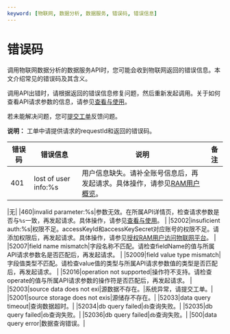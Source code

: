 ```yaml
---
keyword: [物联网, 数据分析, 数据服务, 错误码, 错误信息]
---
```


# 错误码

调用物联网数据分析的数据服务API时，您可能会收到物联网返回的错误信息。本文介绍常见的错误码及其含义。

调用API出错时，请根据返回的错误信息修复问题，然后重新发起调用。关于如何查看API请求参数的信息，请参见[查看与使用](/cn.zh-CN/数据服务/使用数据服务.md)。

若未能解决问题，您可[提交工单](https://selfservice.console.aliyun.com/ticket/category/iot/today)反馈问题。

**说明：** 工单中请提供请求的requestId和返回的错误码。

|错误码|错误信息|说明|备注|
|---|----|--|--|
|401|lost of user info:%s|用户信息缺失。请补全账号信息后，再发起请求。具体操作，请参见[RAM用户概览](/cn.zh-CN/用户管理/RAM用户概览.md)。

|无|
|460|invalid parameter:%s|参数无效。在所属API详情页，检查请求参数是否与`%s`一致，再发起请求。具体操作，请参见[查看与使用](/cn.zh-CN/数据服务/使用数据服务.md)。 |
|52002|insuficient auth:%s|权限不足。accessKeyId和accessKeySecret对应账号的权限不足。请添加权限后，再发起请求。具体操作，请参见[授权RAM用户访问物联网平台](/cn.zh-CN/权限管理/账号授权/RAM授权管理/RAM用户访问.md)。 |
|52007|field name mismatch|字段名称不匹配。请检查fieldName的值与所属API请求参数名是否匹配后，再发起请求。 |
|52009|field value type mismatch|字段值类型不匹配。请检查value值的类型与所属API请求参数值的类型是否匹配后，再发起请求。 |
|52016|operation not supported|操作符不支持。请检查operate的值与所属API请求参数的操作符是否匹配后，再发起请求。 |
|52003|source data does not exi|源数据不存在。|系统异常，请提交工单。|
|52001|source storage does not exis|源储存不存在。|
|52033|data query timeout|查询数据超时。|
|52034|db query failed|`db`查询失败。|
|52035|db query failed|`db`查询失败。|
|52036|db query failed|`db`查询失败。|
|500|data query error|数据查询错误。|

